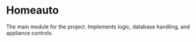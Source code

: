 # Homeauto

The main module for the project. Implements logic, database handling,
and appliance controls.
